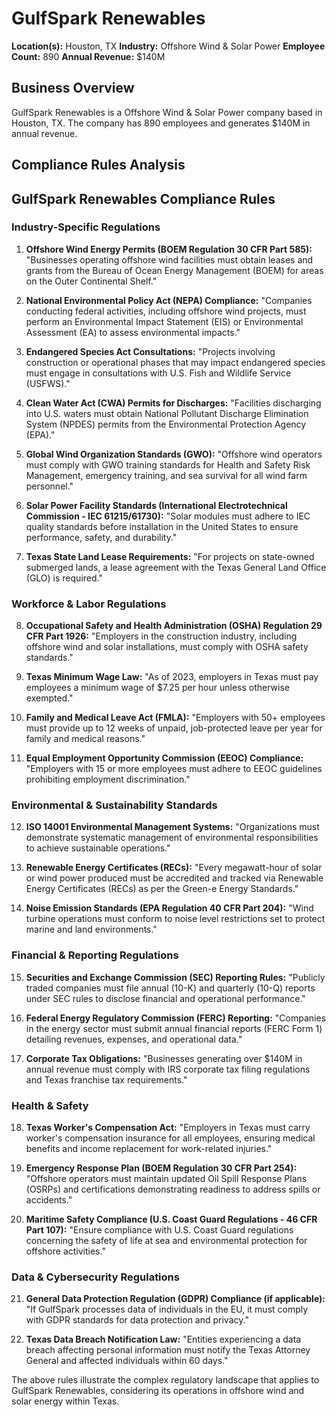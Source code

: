 # GulfSpark Renewables

**Location(s):** Houston, TX
**Industry:** Offshore Wind & Solar Power
**Employee Count:** 890
**Annual Revenue:** $140M

## Business Overview

GulfSpark Renewables is a Offshore Wind & Solar Power company based in Houston, TX. The company has 890 employees and generates $140M in annual revenue.



## Compliance Rules Analysis

## GulfSpark Renewables Compliance Rules

### Industry-Specific Regulations

1. **Offshore Wind Energy Permits (BOEM Regulation 30 CFR Part 585):**
   "Businesses operating offshore wind facilities must obtain leases and grants from the Bureau of Ocean Energy Management (BOEM) for areas on the Outer Continental Shelf."

2. **National Environmental Policy Act (NEPA) Compliance:**
   "Companies conducting federal activities, including offshore wind projects, must perform an Environmental Impact Statement (EIS) or Environmental Assessment (EA) to assess environmental impacts."

3. **Endangered Species Act Consultations:**
   "Projects involving construction or operational phases that may impact endangered species must engage in consultations with U.S. Fish and Wildlife Service (USFWS)."

4. **Clean Water Act (CWA) Permits for Discharges:**
   "Facilities discharging into U.S. waters must obtain National Pollutant Discharge Elimination System (NPDES) permits from the Environmental Protection Agency (EPA)."

5. **Global Wind Organization Standards (GWO):**
   "Offshore wind operators must comply with GWO training standards for Health and Safety Risk Management, emergency training, and sea survival for all wind farm personnel."

6. **Solar Power Facility Standards (International Electrotechnical Commission - IEC 61215/61730):**
   "Solar modules must adhere to IEC quality standards before installation in the United States to ensure performance, safety, and durability."

7. **Texas State Land Lease Requirements:**
   "For projects on state-owned submerged lands, a lease agreement with the Texas General Land Office (GLO) is required."

### Workforce & Labor Regulations

8. **Occupational Safety and Health Administration (OSHA) Regulation 29 CFR Part 1926:**
   "Employers in the construction industry, including offshore wind and solar installations, must comply with OSHA safety standards."

9. **Texas Minimum Wage Law:**
   "As of 2023, employers in Texas must pay employees a minimum wage of $7.25 per hour unless otherwise exempted."

10. **Family and Medical Leave Act (FMLA):**
    "Employers with 50+ employees must provide up to 12 weeks of unpaid, job-protected leave per year for family and medical reasons."

11. **Equal Employment Opportunity Commission (EEOC) Compliance:**
    "Employers with 15 or more employees must adhere to EEOC guidelines prohibiting employment discrimination."

### Environmental & Sustainability Standards

12. **ISO 14001 Environmental Management Systems:**
    "Organizations must demonstrate systematic management of environmental responsibilities to achieve sustainable operations."

13. **Renewable Energy Certificates (RECs):**
    "Every megawatt-hour of solar or wind power produced must be accredited and tracked via Renewable Energy Certificates (RECs) as per the Green-e Energy Standards."

14. **Noise Emission Standards (EPA Regulation 40 CFR Part 204):**
    "Wind turbine operations must conform to noise level restrictions set to protect marine and land environments."

### Financial & Reporting Regulations

15. **Securities and Exchange Commission (SEC) Reporting Rules:**
    "Publicly traded companies must file annual (10-K) and quarterly (10-Q) reports under SEC rules to disclose financial and operational performance."

16. **Federal Energy Regulatory Commission (FERC) Reporting:**
    "Companies in the energy sector must submit annual financial reports (FERC Form 1) detailing revenues, expenses, and operational data."

17. **Corporate Tax Obligations:**
    "Businesses generating over $140M in annual revenue must comply with IRS corporate tax filing regulations and Texas franchise tax requirements."

### Health & Safety

18. **Texas Worker's Compensation Act:**
    "Employers in Texas must carry worker's compensation insurance for all employees, ensuring medical benefits and income replacement for work-related injuries."

19. **Emergency Response Plan (BOEM Regulation 30 CFR Part 254):**
    "Offshore operators must maintain updated Oil Spill Response Plans (OSRPs) and certifications demonstrating readiness to address spills or accidents."

20. **Maritime Safety Compliance (U.S. Coast Guard Regulations - 46 CFR Part 107):**
    "Ensure compliance with U.S. Coast Guard regulations concerning the safety of life at sea and environmental protection for offshore activities."

### Data & Cybersecurity Regulations

21. **General Data Protection Regulation (GDPR) Compliance (if applicable):**
    "If GulfSpark processes data of individuals in the EU, it must comply with GDPR standards for data protection and privacy."

22. **Texas Data Breach Notification Law:**
    "Entities experiencing a data breach affecting personal information must notify the Texas Attorney General and affected individuals within 60 days."

The above rules illustrate the complex regulatory landscape that applies to GulfSpark Renewables, considering its operations in offshore wind and solar energy within Texas.
